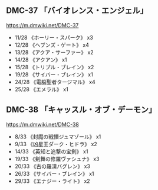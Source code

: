 ## DMC-37 「バイオレンス・エンジェル」
https://m.dmwiki.net/DMC-37

- 11/28 《ホーリー・スパーク》 x3
- 12/28 《ヘブンズ・ゲート》 x4
- 13/28 《アクア・サーファー》 x2
- 14/28 《アクアン》 x1
- 15/28 《トリプル・ブレイン》 x2
- 19/28 《サイバー・ブレイン》 x1
- 24/28 《電脳聖者タージマル》 x4
- 25/28 《エメラル》 x1


## DMC-38 「キャッスル・オブ・デーモン」
https://m.dmwiki.net/DMC-38

- 8/33 《封魔の戦慄ジュマゾール》 x1
- 9/33 《凶星王ダーク・ヒドラ》 x2
- 14/33 《英知と追撃の宝剣》 x1
- 19/33 《剣舞の修羅ヴァシュナ》 x3
- 20/33 《古の羅漢バグレン》 x3
- 26/33 《サイバー・ブレイン》 x1
- 29/33 《エナジー・ライト》 x2

